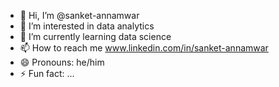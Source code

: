- 👋 Hi, I’m @sanket-annamwar
- 👀 I’m interested in data analytics
- 🌱 I’m currently learning data science
- 📫 How to reach me www.linkedin.com/in/sanket-annamwar
- 😄 Pronouns: he/him
- ⚡ Fun fact: ...

<!---
sanket-annamwar/sanket-annamwar is a ✨ special ✨ repository because its `README.md` (this file) appears on your GitHub profile.
You can click the Preview link to take a look at your changes.
--->
